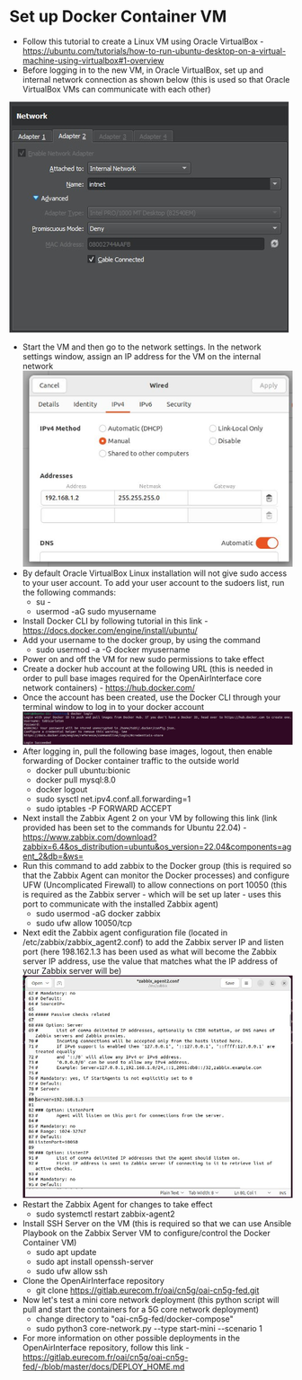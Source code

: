 # Set up Docker Container VM

* Follow this tutorial to create a Linux VM using Oracle VirtualBox - https://ubuntu.com/tutorials/how-to-run-ubuntu-desktop-on-a-virtual-machine-using-virtualbox#1-overview
* Before logging in to the new VM, in Oracle VirtualBox, set up and internal network connection as shown below (this is used so that Oracle VirtualBox VMs can communicate with each other)

![](../screenshots/zabbix-install/agent-pc/internal-network-connection.jpg)
* Start the VM and then go to the network settings. In the network settings window, assign an IP address for the VM on the internal network
![](../screenshots/zabbix-install/agent-pc/assign-internal-network-ip-address.JPG)
* By default Oracle VirtualBox Linux installation will not give sudo access to your user account. To add your user account to the sudoers list, run the following commands:
    * su -
    * usermod -aG sudo myusername
* Install Docker CLI by following tutorial in this link - https://docs.docker.com/engine/install/ubuntu/
* Add your username to the docker group, by using the command
    * sudo usermod -a -G docker myusername
* Power on and off the VM for new sudo permissions to take effect
* Create a docker hub account at the following URL (this is needed in order to pull base images required for the OpenAirInterface core network containers) - https://hub.docker.com/
* Once the account has been created, use the Docker CLI through your terminal window to log in to your docker account
![](../screenshots/zabbix-install/agent-pc/docker-login.jpg)
* After logging in, pull the following base images, logout, then enable forwarding of Docker container traffic to the outside world
    * docker pull ubuntu:bionic
    * docker pull mysql:8.0
    * docker logout
    * sudo sysctl net.ipv4.conf.all.forwarding=1
    * sudo iptables -P FORWARD ACCEPT
* Next install the Zabbix Agent 2 on your VM by following this link (link provided has been set to the commands for Ubuntu 22.04) - https://www.zabbix.com/download?zabbix=6.4&os_distribution=ubuntu&os_version=22.04&components=agent_2&db=&ws=
* Run this command to add zabbix to the Docker group (this is required so that the Zabbix Agent can monitor the Docker processes) and configure UFW (Uncomplicated Firewall) to allow connections on port 10050 (this is required as the Zabbix server - which will be set up later - uses this port to communicate with the installed Zabbix agent)
    * sudo usermod -aG docker zabbix
    * sudo ufw allow 10050/tcp
* Next edit the Zabbix agent configuration file (located in /etc/zabbix/zabbix_agent2.conf) to add the Zabbix server IP and listen port (here 198.162.1.3 has been used as what will become the Zabbix server IP address, use the value that matches what the IP address of your Zabbix server will be)
![](../screenshots/zabbix-install/agent-pc/edit-zabbix-agent-conf-file.JPG)
* Restart the Zabbix Agent for changes to take effect
    * sudo systemctl restart zabbix-agent2
* Install SSH Server on the VM (this is required so that we can use Ansible Playbook on the Zabbix Server VM to configure/control the Docker Container VM)
    * sudo apt update
    * sudo apt install openssh-server
    * sudo ufw allow ssh
* Clone the OpenAirInterface repository
    * git clone https://gitlab.eurecom.fr/oai/cn5g/oai-cn5g-fed.git
* Now let's test a mini core network deployment (this python script will pull and start the containers for a 5G core network deployment)
    * change directory to "oai-cn5g-fed/docker-compose"
    * sudo python3 core-network.py --type start-mini --scenario 1
* For more information on other possible deployments in the OpenAirInterface repository, follow this link - https://gitlab.eurecom.fr/oai/cn5g/oai-cn5g-fed/-/blob/master/docs/DEPLOY_HOME.md
